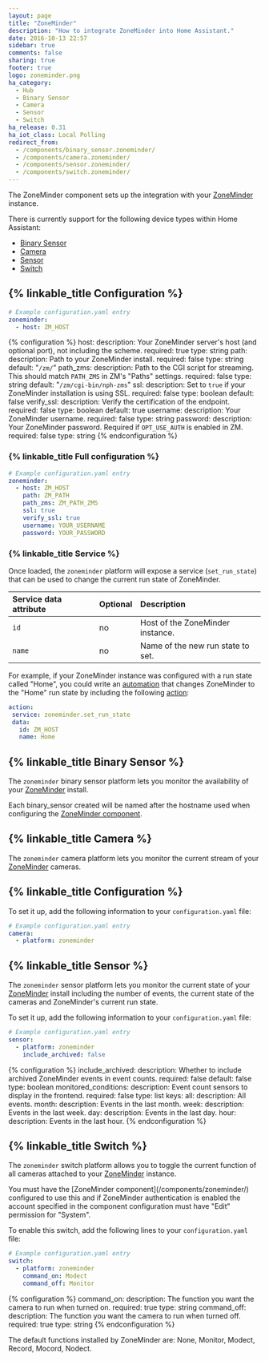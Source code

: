 ```yaml
---
layout: page
title: "ZoneMinder"
description: "How to integrate ZoneMinder into Home Assistant."
date: 2016-10-13 22:57
sidebar: true
comments: false
sharing: true
footer: true
logo: zoneminder.png
ha_category:
  - Hub
  - Binary Sensor
  - Camera
  - Sensor
  - Switch
ha_release: 0.31
ha_iot_class: Local Polling
redirect_from:
  - /components/binary_sensor.zoneminder/
  - /components/camera.zoneminder/
  - /components/sensor.zoneminder/
  - /components/switch.zoneminder/
---
```


The ZoneMinder component sets up the integration with your [ZoneMinder](https://www.zoneminder.com) instance.

There is currently support for the following device types within Home Assistant:

- [Binary Sensor](#binary-sensor)
- [Camera](#camera)
- [Sensor](#sensor)
- [Switch](#switch)

## {% linkable_title Configuration %}

```yaml
# Example configuration.yaml entry
zoneminder:
  - host: ZM_HOST
```

{% configuration %}
host:
  description: Your ZoneMinder server's host (and optional port), not including the scheme.
  required: true
  type: string
path:
  description: Path to your ZoneMinder install.
  required: false
  type: string
  default: "`/zm/`"
path_zms:
  description: Path to the CGI script for streaming. This should match `PATH_ZMS` in ZM's "Paths" settings.
  required: false
  type: string
  default: "`/zm/cgi-bin/nph-zms`"
ssl:
  description: Set to `true` if your ZoneMinder installation is using SSL.
  required: false
  type: boolean
  default: false
verify_ssl:
  description: Verify the certification of the endpoint.
  required: false
  type: boolean
  default: true
username:
  description: Your ZoneMinder username.
  required: false
  type: string
password:
  description: Your ZoneMinder password. Required if `OPT_USE_AUTH` is enabled in ZM.
  required: false
  type: string
{% endconfiguration %}

### {% linkable_title Full configuration %}

```yaml
# Example configuration.yaml entry
zoneminder:
  - host: ZM_HOST
    path: ZM_PATH
    path_zms: ZM_PATH_ZMS
    ssl: true
    verify_ssl: true
    username: YOUR_USERNAME
    password: YOUR_PASSWORD
```

### {% linkable_title Service %}

Once loaded, the `zoneminder` platform will expose a service (`set_run_state`) that can be used to change the current run state of ZoneMinder.

| Service data attribute | Optional | Description                       |
|:-----------------------|:---------|:----------------------------------|
| `id`                   | no       | Host of the ZoneMinder instance.  |
| `name`                 | no       | Name of the new run state to set. |

For example, if your ZoneMinder instance was configured with a run state called "Home", you could write an [automation](/getting-started/automation/) that changes ZoneMinder to the "Home" run state by including the following [action](/getting-started/automation-action/):

 ```yaml
action:
  service: zoneminder.set_run_state
  data:
    id: ZM_HOST
    name: Home
```

## {% linkable_title Binary Sensor %}

The `zoneminder` binary sensor platform lets you monitor the availability of your [ZoneMinder](https://www.zoneminder.com) install.

Each binary_sensor created will be named after the hostname used when configuring the [ZoneMinder component](/components/zoneminder/).

## {% linkable_title Camera %}

The `zoneminder` camera platform lets you monitor the current stream of your [ZoneMinder](https://www.zoneminder.com) cameras.

## {% linkable_title Configuration %}

To set it up, add the following information to your `configuration.yaml` file:

```yaml
# Example configuration.yaml entry
camera:
  - platform: zoneminder
```

## {% linkable_title Sensor %}

The `zoneminder` sensor platform lets you monitor the current state of your [ZoneMinder](https://www.zoneminder.com) install including the number of events, the current state of the cameras and ZoneMinder's current run state.

To set it up, add the following information to your `configuration.yaml` file:

```yaml
# Example configuration.yaml entry
sensor:
  - platform: zoneminder
    include_archived: false
```

{% configuration %}
include_archived:
  description: Whether to include archived ZoneMinder events in event counts.
  required: false
  default: false
  type: boolean
monitored_conditions:
  description: Event count sensors to display in the frontend.
  required: false
  type: list
  keys:
    all:
      description: All events.
    month:
      description: Events in the last month.
    week:
      description: Events in the last week.
    day:
      description: Events in the last day.
    hour:
      description: Events in the last hour.
{% endconfiguration %}

## {% linkable_title Switch %}

The `zoneminder` switch platform allows you to toggle the current function of all cameras attached to your [ZoneMinder](https://www.zoneminder.com) instance.

<p class='note'>
You must have the [ZoneMinder component](/components/zoneminder/) configured to use this and if ZoneMinder authentication is enabled the account specified in the component configuration must have "Edit" permission for "System".
</p>

To enable this switch, add the following lines to your `configuration.yaml` file:

```yaml
# Example configuration.yaml entry
switch:
  - platform: zoneminder
    command_on: Modect
    command_off: Monitor
```

{% configuration %}
command_on:
  description: The function you want the camera to run when turned on.
  required: true
  type: string
command_off:
  description: The function you want the camera to run when turned off.
  required: true
  type: string
{% endconfiguration %}

<p class='note'>
The default functions installed by ZoneMinder are: None, Monitor, Modect, Record, Mocord, Nodect.
</p>

